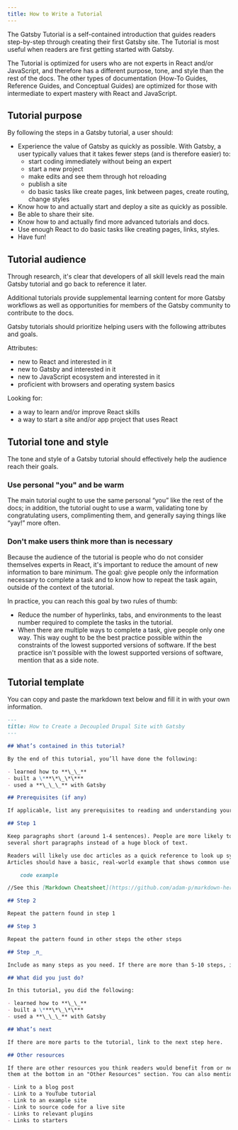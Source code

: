 ```yaml
---
title: How to Write a Tutorial
---
```


The Gatsby Tutorial is a self-contained introduction that guides readers step-by-step through creating their first Gatsby site. The Tutorial is most useful when readers are first getting started with Gatsby.

The Tutorial is optimized for users who are not experts in React and/or JavaScript, and therefore has a different purpose, tone, and style than the rest of the docs. The other types of documentation (How-To Guides, Reference Guides, and Conceptual Guides) are optimized for those with intermediate to expert mastery with React and JavaScript.

## Tutorial purpose

By following the steps in a Gatsby tutorial, a user should:

- Experience the value of Gatsby as quickly as possible. With Gatsby, a user typically values that it takes fewer steps (and is therefore easier) to:
  - start coding immediately without being an expert
  - start a new project
  - make edits and see them through hot reloading
  - publish a site
  - do basic tasks like create pages, link between pages, create routing, change styles
- Know how to and actually start and deploy a site as quickly as possible.
- Be able to share their site.
- Know how to and actually find more advanced tutorials and docs.
- Use enough React to do basic tasks like creating pages, links, styles.
- Have fun!

## Tutorial audience

Through research, it's clear that developers of all skill levels read the main Gatsby tutorial and go back to reference it later.

Additional tutorials provide supplemental learning content for more Gatsby workflows as well as opportunities for members of the Gatsby community to contribute to the docs.

Gatsby tutorials should prioritize helping users with the following attributes and goals.

Attributes:

- new to React and interested in it
- new to Gatsby and interested in it
- new to JavaScript ecosystem and interested in it
- proficient with browsers and operating system basics

Looking for:

- a way to learn and/or improve React skills
- a way to start a site and/or app project that uses React

## Tutorial tone and style

The tone and style of a Gatsby tutorial should effectively help the audience reach their goals.

### Use personal "you" and be warm

The main tutorial ought to use the same personal “you” like the rest of the docs; in addition, the tutorial ought to use a warm, validating tone by congratulating users, complimenting them, and generally saying things like “yay!” more often.

### Don't make users think more than is necessary

Because the audience of the tutorial is people who do not consider themselves experts in React, it's important to reduce the amount of new information to bare minimum. The goal: give people only the information necessary to complete a task and to know how to repeat the task again, outside of the context of the tutorial.

In practice, you can reach this goal by two rules of thumb:

- Reduce the number of hyperlinks, tabs, and environments to the least number required to complete the tasks in the tutorial.
- When there are multiple ways to complete a task, give people only one way. This way ought to be the best practice possible within the constraints of the lowest supported versions of software. If the best practice isn't possible with the lowest supported versions of software, mention that as a side note.

## Tutorial template

You can copy and paste the markdown text below and fill it in with your own information.

```markdown
---
title: How to Create a Decoupled Drupal Site with Gatsby
---

## What’s contained in this tutorial?

By the end of this tutorial, you’ll have done the following:

- learned how to **\_\_**
- built a \***\*\_\*\***
- used a **\_\_\_** with Gatsby

## Prerequisites (if any)

If applicable, list any prerequisites to reading and understanding your tutorial. Does the reader need to read another document first, install a particular plugin, or already know a certain skill? List those things here.

## Step 1

Keep paragraphs short (around 1-4 sentences). People are more likely to read
several short paragraphs instead of a huge block of text.

Readers will likely use doc articles as a quick reference to look up syntax.
Articles should have a basic, real-world example that shows common use cases of its syntax.

    code example

//See this [Markdown Cheatsheet](https://github.com/adam-p/markdown-here/wiki/Markdown-Cheatsheet#code) on how to format code examples

## Step 2

Repeat the pattern found in step 1

## Step 3

Repeat the pattern found in other steps the other steps

## Step _n_

Include as many steps as you need. If there are more than 5-10 steps, it might be worth considering a multi-page tutorial to make it easier for the people to finish chunks of the tutorial.

## What did you just do?

In this tutorial, you did the following:

- learned how to **\_\_**
- built a \***\*\_\*\***
- used a **\_\_\_** with Gatsby

## What’s next

If there are more parts to the tutorial, link to the next step here.

## Other resources

If there are other resources you think readers would benefit from or next steps they might want to take after reading your article, add
them at the bottom in an "Other Resources" section. You can also mention here any resources that helped you write the article (blog posts, outside tutorials, etc.).

- Link to a blog post
- Link to a YouTube tutorial
- Link to an example site
- Link to source code for a live site
- Links to relevant plugins
- Links to starters
```
